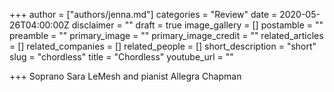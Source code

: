 +++
author = ["authors/jenna.md"]
categories = "Review"
date = 2020-05-26T04:00:00Z
disclaimer = ""
draft = true
image_gallery = []
postamble = ""
preamble = ""
primary_image = ""
primary_image_credit = ""
related_articles = []
related_companies = []
related_people = []
short_description = "short"
slug = "chordless"
title = "Chordless"
youtube_url = ""

+++
Soprano Sara LeMesh and pianist Allegra Chapman